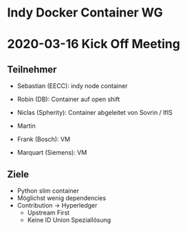 Indy Docker Container WG
=========================

2020-03-16 Kick Off Meeting
===========================




Teilnehmer
-----------

- Sebastian (EECC): indy node container

- Robin (DB): Container auf open shift

- Niclas (Spherity): Container abgeleitet von Sovrin / IfIS

- Martin

- Frank (Bosch): VM

- Marquart (Siemens): VM



Ziele
-----

- Python slim container
- Möglichst wenig dependencies
- Contribution -> Hyperledger
  - Upstream First
  - Keine ID Union Speziallösung

